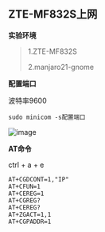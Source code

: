 ## ZTE-MF832S上网

**实验环境**

>1.ZTE-MF832S
>
>2.manjaro21-gnome
>

**配置端口**

波特率9600

```
sudo minicom -s配置端口
```

![image](https://user-images.githubusercontent.com/48900845/115966078-ac3b2c00-a55e-11eb-8355-fbd26bcfd957.png)


**AT命令**

ctrl + a + e
```
AT+CGDCONT=1,"IP"
AT+CFUN=1
AT+CEREG=1
AT+CGREG?
AT+CEREG?
AT+ZGACT=1,1
AT+CGPADDR=1
```
